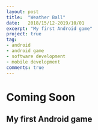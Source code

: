 ```yaml
---
layout: post
title:  "Weather Ball"
date:   2018/15/12-2019/10/01 
excerpt: "My first Android game"
project: true
tag:
- android 
- android game
- software development
- mobile development
comments: true
---
```

     
# Coming Soon
## My first Android game